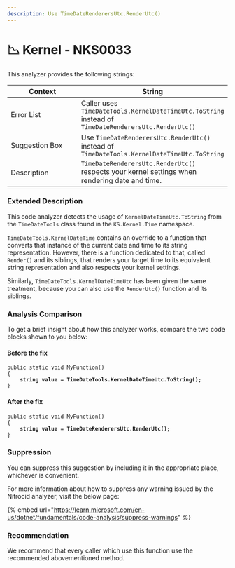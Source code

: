 ```yaml
---
description: Use TimeDateRenderersUtc.RenderUtc()
---
```


# 📉 Kernel - NKS0033

This analyzer provides the following strings:

<table><thead><tr><th width="174">Context</th><th>String</th></tr></thead><tbody><tr><td>Error List</td><td>Caller uses <code>TimeDateTools.KernelDateTimeUtc.ToString</code> instead of <code>TimeDateRenderersUtc.RenderUtc()</code></td></tr><tr><td>Suggestion Box</td><td>Use <code>TimeDateRenderersUtc.RenderUtc()</code> instead of <code>TimeDateTools.KernelDateTimeUtc.ToString</code></td></tr><tr><td>Description</td><td><code>TimeDateRenderersUtc.RenderUtc()</code> respects your kernel settings when rendering date and time.</td></tr></tbody></table>

### Extended Description

This code analyzer detects the usage of `KernelDateTimeUtc.ToString` from the `TimeDateTools` class found in the `KS.Kernel.Time` namespace.

`TimeDateTools.KernelDateTime` contains an override to a function that converts that instance of the current date and time to its string representation. However, there is a function dedicated to that, called `Render()` and its siblings, that renders your target time to its equivalent string representation and also respects your kernel settings.

Similarly, `TimeDateTools.KernelDateTimeUtc` has been given the same treatment, because you can also use the `RenderUtc()` function and its siblings.

### Analysis Comparison

To get a brief insight about how this analyzer works, compare the two code blocks shown to you below:

#### Before the fix

<pre class="language-csharp" data-title="Somewhere in your mod code..." data-line-numbers><code class="lang-csharp">public static void MyFunction()
{
<strong>    string value = TimeDateTools.KernelDateTimeUtc.ToString();
</strong>}
</code></pre>

#### After the fix

<pre class="language-csharp" data-title="Somewhere in your mod code..." data-line-numbers><code class="lang-csharp">public static void MyFunction()
{
<strong>    string value = TimeDateRenderersUtc.RenderUtc();
</strong>}
</code></pre>

### Suppression

You can suppress this suggestion by including it in the appropriate place, whichever is convenient.

For more information about how to suppress any warning issued by the Nitrocid analyzer, visit the below page:

{% embed url="https://learn.microsoft.com/en-us/dotnet/fundamentals/code-analysis/suppress-warnings" %}

### Recommendation

We recommend that every caller which use this function use the recommended abovementioned method.
